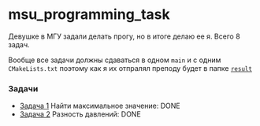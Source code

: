 # msu_programming_task

Девушке в МГУ задали делать прогу, но в итоге делаю ее я.
Всего 8 задач. 

Вообще все задачи должны сдаваться в одном `main` и с одним `CMakeLists.txt` поэтому как я их отпралял преподу будет в папке [`result`](https://github.com/sheih-nt/msu_programming_task/tree/main/result)

### Задачи
* [Задача 1](https://github.com/sheih-nt/msu_programming_task/tree/main/MaxValueFinder) Найти максимальное значение: DONE
* [Задача 2](https://github.com/sheih-nt/msu_programming_task/tree/main/PressureCheck) Разность давлений: DONE
